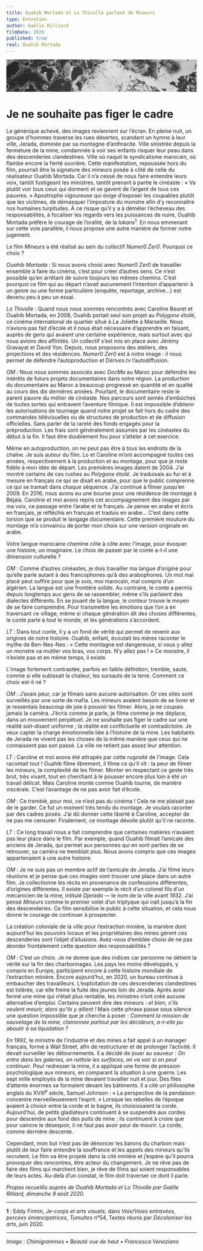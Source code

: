 ```yaml
---
title: Ouahib Mortada et Lo Thivolle parlent de Mineurs
type: Entretien
author: Gaëlle Rilliard
filmDate: 2020
published: true
real: Ouahib Mortada
---
```


![](Beaute_vue_de_haut.jpg)

# Je ne souhaite pas figer le cadre

Le g&eacute;n&eacute;rique achev&eacute;, des images reviennent sur l&rsquo;&eacute;cran. En pleine nuit, un groupe d’hommes traverse les rues d&eacute;sertes, scandant un hymne &agrave; leur ville, Jerada, domin&eacute;e par sa montagne d&rsquo;anthracite. Ville sinistr&eacute;e depuis la fermeture de la mine, condamn&eacute;e &agrave; voir ses enfants risquer leur peau dans des descenderies clandestines. Ville o&ugrave; naquit le syndicalisme marocain, o&ugrave; flambe encore la fiert&eacute; ouvri&egrave;re. Cette manifestation, repouss&eacute;e hors du film, pourrait &ecirc;tre la signature des mineurs pos&eacute;e &agrave; c&ocirc;t&eacute; de celle du r&eacute;alisateur Ouahib Mortada. Car il n&rsquo;a cess&eacute; de nous faire entendre leurs voix, tant&ocirc;t fustigeant les ministres, tant&ocirc;t prenant &agrave; partie le cin&eacute;aste&nbsp;&colon; &laquo;&nbsp;Va plut&ocirc;t voir tous ceux qui dorment et se gavent de l’argent de tous ces pauvres.&nbsp;&raquo; Apostrophe vigoureuse qui exige d&rsquo;exposer les coupables plut&ocirc;t que les victimes, de d&eacute;masquer l&rsquo;imposture du monstre afin d’y reconna&icirc;tre nos humaines turpitudes. &Agrave; ce risque qu&rsquo;il y a &agrave; d&eacute;m&ecirc;ler l&rsquo;&eacute;cheveau des responsabilit&eacute;s, &agrave; focaliser les regards vers les puissances de nuire, Ouahib Mortada pr&eacute;f&egrave;re le courage de l&rsquo;oralit&eacute;, de la *lokans*<sup>1</sup>. En nous emmenant sur cette voie parall&egrave;le, il nous propose une autre mani&egrave;re de former notre jugement.  

<div class="question">Le film <em>Mineurs</em> a &eacute;t&eacute; r&eacute;alis&eacute; au sein du collectif <em>Numer0 Zer0</em>. Pourquoi ce choix&nbsp;&quest;</div>

_Ouahib Mortada_&nbsp;&colon; Si nous avons choisi avec *Numer0 Zer0* de travailler ensemble &agrave; faire du cin&eacute;ma, c&rsquo;est pour cr&eacute;er d&rsquo;autres sens. Ce n&rsquo;est possible qu&rsquo;en arr&ecirc;tant de suivre toujours les m&ecirc;mes chemins. C’est pourquoi ce film qui au d&eacute;part n&rsquo;avait aucunement l&rsquo;intention d&rsquo;appartenir &agrave; un genre ou une forme particuli&egrave;re (enqu&ecirc;te, reportage, archive&hellip;) est devenu peu &agrave; peu un essai. 

_Lo Thivolle_&nbsp;&colon; Quand nous nous sommes rencontr&eacute;s avec Caroline Beuret et Ouahib Mortada, en 2008, Ouahib portait seul son projet au *Polygone &eacute;toil&eacute;*, ce cin&eacute;ma international de quartier situ&eacute; &agrave; La Joliette &agrave; Marseille. Nous n&rsquo;avions pas fait d&rsquo;&eacute;cole et il nous &eacute;tait n&eacute;cessaire d&rsquo;apprendre en faisant, aupr&egrave;s de gens qui avaient une certaine exp&eacute;rience, mais surtout avec qui nous avions des affinit&eacute;s. Un collectif s&rsquo;est mis en place avec J&eacute;r&eacute;my Gravayat et David Yon. Depuis, nous proposons des ateliers, des projections et des r&eacute;sidences. *Numer0 Zer0* est &agrave; notre image&nbsp;&colon; il nous permet de d&eacute;fendre l&rsquo;autoproduction et *D&eacute;rives.tv* l&rsquo;autodiffusion. 

_OM_&nbsp;&colon; Nous nous sommes associ&eacute;s avec *DocMa* au Maroc pour d&eacute;fendre les int&eacute;r&ecirc;ts de futurs projets documentaires dans notre r&eacute;gion. La production du documentaire au Maroc a beaucoup progress&eacute; en quantit&eacute; et en qualit&eacute; au cours des dix derni&egrave;res ann&eacute;es. Pourtant, le documentaire reste le parent pauvre du m&eacute;tier de cin&eacute;aste. Nos parcours sont sem&eacute;s d&rsquo;embûches de toutes sortes qui entravent l&rsquo;aventure filmique. Il est impossible d&rsquo;obtenir les autorisations de tournage quand notre projet se fait hors du cadre des commandes t&eacute;l&eacute;visuelles ou de structures de production et de diffusion officielles. Sans parler de la raret&eacute; des fonds engag&eacute;s pour la pr&eacute;production. Les frais sont g&eacute;n&eacute;ralement assum&eacute;s par les cin&eacute;astes du d&eacute;but &agrave; la fin. Il faut &ecirc;tre doublement fou pour s’atteler &agrave; cet exercice.

M&ecirc;me en autoproduction, on ne peut pas &ecirc;tre &agrave; tous les endroits de la cha&icirc;ne. Je suis auteur du film. Lo et Caroline m&rsquo;ont accompagn&eacute; toutes ces ann&eacute;es, respectivement &agrave; la production et au montage, pour que je reste fid&egrave;le &agrave; mon id&eacute;e de d&eacute;part. Les premi&egrave;res images datent de 2004. J&rsquo;ai montr&eacute; certains de ces rushes au *Polygone &eacute;toil&eacute;*. Je traduisais au fur et &agrave; mesure en fran&ccedil;ais ce qui se disait en arabe, pour que le public comprenne ce qui se tramait dans chaque s&eacute;quence. J&rsquo;ai continu&eacute; &agrave; filmer jusqu&rsquo;en 2009. En 2016, nous avons eu une bourse pour une r&eacute;sidence de montage &agrave; B&eacute;ja&iuml;a. Caroline et moi avons repris cet accompagnement des images par ma voix, ce passage entre l&rsquo;arabe et le fran&ccedil;ais. Je pense en arabe et &eacute;cris en fran&ccedil;ais, je r&eacute;fl&eacute;chis en fran&ccedil;ais et traduis en arabe&hellip; C&rsquo;est dans cette torsion que se produit le langage documentaire. Cette premi&egrave;re mouture du montage m&rsquo;a convaincu de porter mon choix sur une version originale en arabe.


<div class="question">Votre langue marocaine chemine c&ocirc;te &agrave; c&ocirc;te avec l&rsquo;image, pour &eacute;voquer une histoire, un imaginaire. Le choix de passer par le conte a-t-il une dimension culturelle&nbsp;&quest;</div>

_OM_&nbsp;&colon; Comme d&rsquo;autres cin&eacute;astes, je dois travailler ma langue d&rsquo;origine pour qu&rsquo;elle parle autant &agrave; des francophones qu&rsquo;&agrave; des arabophones. Un mot mal plac&eacute; peut suffire pour que je sois, moi marocain, mal compris d&rsquo;un alg&eacute;rien. La langue est une fronti&egrave;re solide. Au contraire, le conte a permis depuis longtemps aux gens de se rassembler, m&ecirc;me s&rsquo;ils parlaient des dialectes diff&eacute;rents. En se jouant de la langue, le conteur trouve le moyen de se faire comprendre. Pour transmettre les &eacute;motions que l&rsquo;on a en traversant ce village, m&ecirc;me si chaque g&eacute;n&eacute;ration dit des choses diff&eacute;rentes, le conte parle &agrave; tout le monde, et les g&eacute;n&eacute;rations s&rsquo;accordent. 

_LT_&nbsp;&colon; Dans tout conte, il y a un fond de v&eacute;rit&eacute; qui permet de revenir aux origines de notre histoire. Ouahib, enfant, &eacute;coutait les m&egrave;res raconter le mythe de Ben-Nes-Nes&nbsp;&colon; &laquo;&nbsp;Cette montagne est dangereuse, si vous y allez un monstre va mutiler vos bras, vos corps. N’y allez pas&nbsp;&excl;&nbsp;&raquo; Ce monstre, il n&rsquo;existe pas et en m&ecirc;me temps, il existe.


<div class="question">L&rsquo;image fortement contrast&eacute;e, parfois en faible d&eacute;finition, tremble, saute, comme si elle subissait la chaleur, les sursauts de la terre. Comment ce choix est-il n&eacute;&nbsp;&quest;</div>

_OM_&nbsp;&colon; J&rsquo;avais peur, car je filmais sans aucune autorisation. Or ces sites sont surveill&eacute;s par une sorte de mafia. Les mineurs avaient besoin de se livrer et je ressentais beaucoup de joie &agrave; pouvoir les filmer. Alors, je ne coupais jamais la cam&eacute;ra. J&rsquo;&eacute;cris comme je parle, je filme comme je me d&eacute;place, dans un mouvement perp&eacute;tuel. Je ne souhaite pas figer le cadre sur une r&eacute;alit&eacute; soit-disant uniforme&nbsp;&semi; la r&eacute;alit&eacute; est conflictuelle et contradictoire. Je veux capter la charge &eacute;motionnelle li&eacute;e &agrave; l&rsquo;histoire de la mine. Les habitants de Jerada ne vivent pas les choses de la m&ecirc;me mani&egrave;re que ceux qui ne connaissent pas son pass&eacute;. La ville ne retient pas assez leur attention.

_LT_&nbsp;&colon; Caroline et moi avons &eacute;t&eacute; attrap&eacute;s par cette rugosit&eacute; de l&rsquo;image. Cela racontait tout&nbsp;&excl; Ouahib filme librement, il filme ce qu&rsquo;il vit&nbsp;&colon; la peur de filmer les mineurs, la complexit&eacute; de les filmer. Monter en respectant ce geste tr&egrave;s brut, tr&egrave;s vivant, tout en cherchant &agrave; le pousser encore plus loin a &eacute;t&eacute; un travail d&eacute;licat. Mais Caroline monte comme Ouahib tourne, de mani&egrave;re visc&eacute;rale. C&rsquo;est l&rsquo;avantage de ne pas avoir fait d’&eacute;cole.

_OM_&nbsp;&colon; Ce trembl&eacute;, pour moi, ce n&rsquo;est pas du cin&eacute;ma&nbsp;&excl; Cela ne me plaisait pas de le garder. Ce fut un moment tr&egrave;s tendu du montage. Je voulais raconter par des cadres pos&eacute;s. J&rsquo;ai dû donner cette libert&eacute; &agrave; Caroline, accepter de ne pas me censurer. Finalement, ce montage d&eacute;voile plut&ocirc;t qu&rsquo;il ne raconte. 

_LT_&nbsp;&colon; Ce long travail nous a fait comprendre que certaines mati&egrave;res n&rsquo;avaient pas leur place dans le film. Par exemple, quand Ouahib filmait l&rsquo;amicale des anciens de Jerada, qui permet aux personnes qui en sont parties de se retrouver, sa cam&eacute;ra ne tremblait plus. Nous avons compris que ces images appartenaient &agrave; une autre histoire. 

_OM_&nbsp;&colon; Je ne suis pas un membre actif de l&rsquo;amicale de Jerada. J&rsquo;ai film&eacute; leurs r&eacute;unions et je pense que ces images vont trouver une place dans un autre film. Je collectionne les r&eacute;cits en provenance de confessions diff&eacute;rentes, d&rsquo;origines diff&eacute;rentes. Il existe par exemple le r&eacute;cit d&rsquo;un colonel fils d&rsquo;un m&eacute;canicien de la mine, intitul&eacute; *Djerada* &mdash;&nbsp;le nom de la ville avant 1932. J&rsquo;ai pens&eacute; *Mineurs* comme le premier volet d&rsquo;un triptyque qui irait jusqu&rsquo;&agrave; la fin des descenderies. Ce film sensibilise le public &agrave; cette situation, et cela nous donne le courage de continuer &agrave; prospecter. 


<div class="question">La cr&eacute;ation coloniale de la ville pour l&rsquo;extraction mini&egrave;re, la mani&egrave;re dont aujourd’hui les pouvoirs locaux et les propri&eacute;taires des mines g&egrave;rent ces descenderies sont l&rsquo;objet d&rsquo;allusions. Avez-vous d&rsquo;embl&eacute;e choisi de ne pas aborder frontalement cette question des responsabilit&eacute;s&nbsp;&quest;</div>

_OM_&nbsp;&colon; C’est un choix. Je ne donne que des indices car personne ne d&eacute;tient la v&eacute;rit&eacute; sur la fin des charbonnages. Les pays les moins d&eacute;velopp&eacute;s, y compris en Europe, participent encore &agrave; cette histoire mondiale de l&rsquo;extraction mini&egrave;re. Encore aujourd’hui, en 2020, un bureau continue &agrave; embaucher des travailleurs. L&rsquo;exploitation de ces descenderies clandestines est tol&eacute;r&eacute;e, car elle freine la fuite des jeunes loin de Jerada. Apr&egrave;s avoir ferm&eacute; une mine qui n&rsquo;&eacute;tait plus rentable, les ministres n&rsquo;ont cr&eacute;&eacute; aucune alternative d’emploi. Certains peuvent dire des mineurs&nbsp;&colon; *et bien, s’ils veulent mourir, alors qu&rsquo;ils y aillent&nbsp;&excl;* Mais cette phrase passe sous silence une question impossible que je cherche &agrave; poser&nbsp;&colon; *Comment la mission de sauvetage de la mine, claironn&eacute;e partout par les d&eacute;cideurs, a-t-elle pu aboutir &agrave; sa liquidation&nbsp;&quest;*

En 1992, le ministre de l&rsquo;industrie et des mines a fait appel &agrave; un manager fran&ccedil;ais, form&eacute; &agrave; Wall Street, afin de restructurer et de prolonger l&rsquo;activit&eacute;. Il devait surveiller les d&eacute;tournements. Il a d&eacute;cid&eacute; de jouer au sauveur&nbsp;&colon; *On entre dans les galeries, on nettoie les surfaces, on va voir si on peut continuer*. Pour redresser la mine, il a appliqu&eacute; une forme de pression psychologique aux mineurs, en comparant la situation &agrave; une guerre. Les sept mille employ&eacute;s de la mine devaient travailler nuit et jour. Des files d&rsquo;attente &eacute;normes se formaient devant les b&acirc;timents. Il a cit&eacute; un philosophe anglais du XVIII<sup>e</sup> si&egrave;cle, Samuel Johnson&nbsp;&colon; &laquo;&nbsp;La perspective de la pendaison concentre merveilleusement l&rsquo;esprit.&nbsp;&raquo; Lorsque les rebelles de l&rsquo;&eacute;poque avaient &agrave; choisir entre la corde et le bagne, ils choisissaient la corde. Aujourd&rsquo;hui, de petits gladiateurs continuent &agrave; se suspendre aux cordes pour descendre aux fond des puits de mine&nbsp;&semi; ils continuent &agrave; croire que pour vaincre le d&eacute;sespoir, il ne faut pas avoir peur de mourir. La corde, comme derni&egrave;re descente. 

Cependant, mon but n&rsquo;est pas de d&eacute;noncer les barons du charbon mais plut&ocirc;t de leur faire entendre la souffrance et les appels des mineurs qu&rsquo;ils recrutent. Le film va &ecirc;tre projet&eacute; dans la cit&eacute; mini&egrave;re et j&rsquo;esp&egrave;re qu&rsquo;il pourra provoquer des rencontres, &ecirc;tre acteur du changement. Je ne r&ecirc;ve pas de faire des films qui marchent bien, je r&ecirc;ve de films qui soient responsables de leurs actes. Au-del&agrave; d&rsquo;un constat, le film doit traverser ce dont il parle.  

*Propos recueillis aupr&egrave;s de Ouahib Mortada et Lo Thivolle par Gaëlle Rilliard, dimanche 9 août 2020.*

----

**1**&nbsp;&colon; Eddy Firmin, *Je-corps et arts visuels*, dans *Voix/Voies entrav&eacute;es, perc&eacute;es &eacute;mancipatrices*, *Tumultes* n°54, Textes r&eacute;unis par *D&eacute;coloniser les arts*, juin 2020.

---

*Image : Chimigrammes • Beauté vue de haut • Francesca Veneziano*
